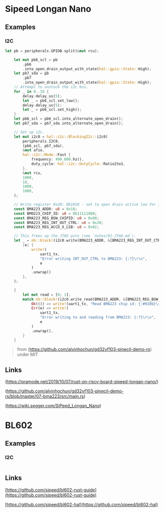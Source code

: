 # Sipeed Longan Nano

## Examples

### I2C

```rust
let pb = peripherals.GPIOB.split(&mut rcu);

    let mut pb6_scl = pb
        .pb6
        .into_open_drain_output_with_state(hal::gpio::State::High);
    let pb7_sda = pb
        .pb7
        .into_open_drain_output_with_state(hal::gpio::State::High);
    // Attempt to unstuck the i2c bus.
    for _ in 0..16 {
        delay.delay_us(5);
        let _ = pb6_scl.set_low();
        delay.delay_us(5);
        let _ = pb6_scl.set_high();
    }
    let pb6_scl = pb6_scl.into_alternate_open_drain();
    let pb7_sda = pb7_sda.into_alternate_open_drain();

    // Set up i2c.
    let mut i2c0 = hal::i2c::BlockingI2c::i2c0(
        peripherals.I2C0,
        (pb6_scl, pb7_sda),
        &mut afio,
        hal::i2c::Mode::Fast {
            frequency: 400_000.hz(),
            duty_cycle: hal::i2c::DutyCycle::Ratio2to1,
        },
        &mut rcu,
        1000,
        10,
        1000,
        1000,
    );

    // Write register 0x20: 0b1010 - set to open drain active low for INT1 and INT2 to prevent blocking JTAG operation
    const BMA223_ADDR: u8 = 0x18;
    const BMO223_CHIP_ID: u8 = 0b11111000;
    const BMA223_REG_BGW_CHIPID: u8 = 0x00;
    const BMA223_REG_INT_OUT_CTRL: u8 = 0x20;
    const BMA223_REG_ACCD_X_LSB: u8 = 0x02;

    // This frees up the JTAG pins (see `notes/01-JTAG.md`).
    let _ = nb::block!(i2c0.write(BMA223_ADDR, &[BMA223_REG_INT_OUT_CTRL, 0b1010])).unwrap_or_else(
        |e| {
            write!(
                uart1_tx,
                "Error writing INT_OUT_CTRL to BMA223: {:?}\r\n",
                e
            )
            .unwrap()
        },
    );

    {
        let mut read = [0; 1];
        match nb::block!(i2c0.write_read(BMA223_ADDR, &[BMA223_REG_BGW_CHIPID], &mut read)) {
            Ok(()) => write!(uart1_tx, "Read BMA223 chip id: {:#010b}\r\n", read[0]).unwrap(),
            Err(e) => write!(
                uart1_tx,
                "Error writing to and reading from BMA223: {:?}\r\n",
                e
            )
            .unwrap(),
        }
    }
```
> from (https://github.com/alvinhochun/gd32vf103-pinecil-demo-rs) under MIT

## Links

(https://pramode.net/2019/10/07/rust-on-riscv-board-sipeed-longan-nano/)

(https://github.com/alvinhochun/gd32vf103-pinecil-demo-rs/blob/master/07-bma223/src/main.rs)

(https://wiki.segger.com/SiPeed_Longan_Nano)

# BL602

## Examples

### I2C

```rust

```


## Links

[https://github.com/sipeed/bl602-rust-guide](https://github.com/sipeed/bl602-rust-guide)

[https://github.com/sipeed/bl602-hal](https://github.com/sipeed/bl602-hal)
